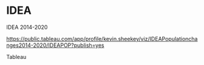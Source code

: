 # IDEA
IDEA 2014-2020

https://public.tableau.com/app/profile/kevin.sheekey/viz/IDEAPopulationchanges2014-2020/IDEAPOP?publish=yes

Tableau